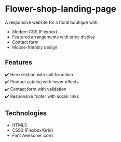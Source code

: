 # Flower-shop-landing-page

A responsive website for a floral boutique with:
- Modern CSS (Flexbox)
- Featured arrangements with price display
- Contact form
- Mobile-friendly design

## Features
✔️ Hero section with call-to-action  
✔️ Product catalog with hover effects  
✔️ Contact form with validation  
✔️ Responsive footer with social links  

## Technologies
- HTML5
- CSS3 (Flexbox/Grid)
- Font Awesome icons

